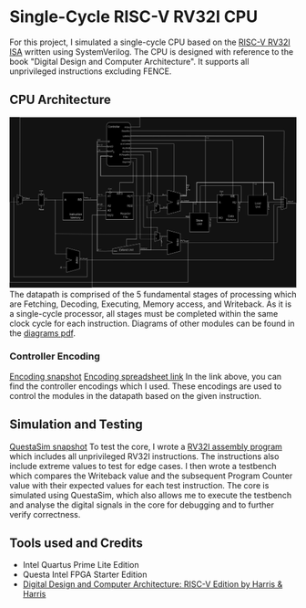 # Single-Cycle RISC-V RV32I CPU
For this project, I simulated a single-cycle CPU based on the [RISC-V RV32I ISA](https://riscv.org/wp-content/uploads/2017/05/riscv-spec-v2.2.pdf) written using SystemVerilog.
The CPU is designed with reference to the book "Digital Design and Computer Architecture".
It supports all unprivileged instructions excluding FENCE.

## CPU Architecture
![rv32i_architecture](diagrams/rv32i_singlecycle.drawio.png)
The datapath is comprised of the 5 fundamental stages of processing which are Fetching, Decoding, Executing, Memory access, and Writeback.
As it is a single-cycle processor, all stages must be completed within the same clock cycle for each instruction.
Diagrams of other modules can be found in the [diagrams pdf](diagrams/rv32i_singlecycle.drawio.pdf).

### Controller Encoding
[Encoding snapshot](diagrams\control_encoding_snapshot.png)
[Encoding spreadsheet link](https://docs.google.com/spreadsheets/d/1ObX82jtqt7p4MyPdnp8WD8ZDNUcQtPOa4eVUBDf5Vuc/edit?usp=sharing)
In the link above, you can find the controller encodings which I used. 
These encodings are used to control the modules in the datapath based on the given instruction.

## Simulation and Testing
[QuestaSim snapshot](diagrams/questasim_snapshot.png)
To test the core, I wrote a [RV32I assembly program](quartus\instruction_memory\rv32i_simple_test(desc).txt) which includes all unprivileged RV32I instructions. The instructions also include extreme values to test for edge cases. 
I then wrote a testbench which compares the Writeback value and the subsequent Program Counter value with their expected values for each test instruction.
The core is simulated using QuestaSim, which also allows me to execute the testbench and analyse the digital signals in the core for debugging and to further verify correctness.

## Tools used and Credits
- Intel Quartus Prime Lite Edition
- Questa Intel FPGA Starter Edition
- [Digital Design and Computer Architecture: RISC-V Edition by Harris & Harris](https://www.goodreads.com/book/show/57086525-digital-design-and-computer-architecture-risc-v-edition)


